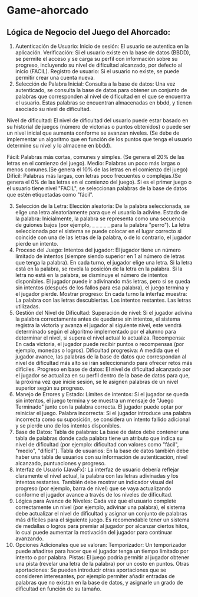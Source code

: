 # Game-ahorcado
## Lógica de Negocio del Juego del Ahorcado:
1. Autenticación de Usuario:
Inicio de sesión: El usuario se autentica en la aplicación.
Verificación: Si el usuario existe en la base de datos (BBDD), se permite el acceso y se carga su perfil con información sobre su progreso, incluyendo su nivel de dificultad alcanzado, por defecto al inicio (FACIL).
Registro de usuario: Si el usuario no existe, se puede permitir crear una cuenta nueva.
2. Selección de Palabra Inicial:
Consulta a la base de datos: Una vez autenticado, se consulta la base de datos para obtener un conjunto de palabras que corresponden al nivel de dificultad en el que se encuentra el usuario. Estas palabras se encuentran almacenadas en bbdd, y tienen asociado su nivel de dificultad.

Nivel de dificultad: El nivel de dificultad del usuario puede estar basado en su historial de juegos (número de victorias o puntos obtenidos) o puede ser un nivel inicial que aumenta conforme se avanzan niveles. (Se debe de implementar un algoritmo que en función de los puntos que tenga el usuario determine su nivel y lo almacene en bbdd).

Fácil: Palabras más cortas, comunes y simples. (Se genera el 20% de las letras en el comienzo del juego).
Medio: Palabras un poco más largas o menos comunes.(Se genera el 10% de las letras en el comienzo del juego)
Difícil: Palabras más largas, con letras poco frecuentes o complejas.(Se genera el 0% de las letras en el comienzo del juego).
Si es el primer juego o el usuario tiene nivel "FACIL", se seleccionan palabras de la base de datos que estén etiquetadas como "fácil".

3. Selección de la Letra:
Elección aleatoria: De la palabra seleccionada, se elige una letra aleatoriamente para que el usuario la adivine.
Estado de la palabra: Inicialmente, la palabra se representa como una secuencia de guiones bajos (por ejemplo, _ _ _ _ _ para la palabra "perro"). La letra seleccionada por el sistema se puede colocar en el lugar correcto si coincide con una de las letras de la palabra, o de lo contrario, el jugador pierde un intento.
4. Proceso del Juego:
Intentos del jugador: El jugador tiene un número limitado de intentos (siempre siendo superior en 1 al número de letras que tenga la palabra).
En cada turno, el jugador elige una letra.
Si la letra está en la palabra, se revela la posición de la letra en la palabra.
Si la letra no está en la palabra, se disminuye el número de intentos disponibles.
El jugador puede ir adivinando más letras, pero si se queda sin intentos (después de los fallos para esa palabra), el juego termina y el jugador pierde.
Mostrar progreso: En cada turno la interfaz muestra:
La palabra con las letras descubiertas.
Los intentos restantes.
Las letras utilizadas.
5. Gestión del Nivel de Dificultad:
Superación de nivel: Si el jugador adivina la palabra correctamente antes de quedarse sin intentos, el sistema registra la victoria y avanza el jugador al siguiente nivel, este vendrá determinado según el algoritmo implementado por el alumno para determinar el nivel, si supera el nivel actual lo actualiza.
Recompensa: En cada victoria, el jugador puede recibir puntos o recompensas (por ejemplo, monedas o logros).
Dificultad progresiva: A medida que el jugador avance, las palabras de la base de datos que correspondan al nivel de dificultad más alto se irán seleccionando para ofrecer retos más difíciles.
Progreso en base de datos: El nivel de dificultad alcanzado por el jugador se actualiza en su perfil dentro de la base de datos para que, la próxima vez que inicie sesión, se le asignen palabras de un nivel superior según su progreso.
6. Manejo de Errores y Estado:
Límites de intentos: Si el jugador se queda sin intentos, el juego termina y se muestra un mensaje de "Juego Terminado" junto con la palabra correcta. El jugador puede optar por reiniciar el juego.
Palabra incorrecta: Si el jugador introduce una palabra incorrecta como su suposición, se considera un intento fallido adicional y se pierde uno de los intentos disponibles.
7. Base de Datos:
Tabla de palabras: La base de datos debe contener una tabla de palabras donde cada palabra tiene un atributo que indica su nivel de dificultad (por ejemplo: dificultad con valores como "fácil", "medio", "difícil").
Tabla de usuarios: En la base de datos también debe haber una tabla de usuarios con su información de autenticación, nivel alcanzado, puntuaciones y progreso.
8. Interfaz de Usuario (JavaFx):
La interfaz de usuario debería reflejar claramente el nivel actual, la palabra con las letras adivinadas y los intentos restantes.
También debe mostrar un indicador visual del progreso (por ejemplo, barra de nivel) que se vaya actualizando conforme el jugador avance a través de los niveles de dificultad.
9. Lógica para Avance de Niveles:
Cada vez que el usuario complete correctamente un nivel (por ejemplo, adivinar una palabra), el sistema debe actualizar el nivel de dificultad y asignar un conjunto de palabras más difíciles para el siguiente juego.
Es recomendable tener un sistema de medallas o logros para premiar al jugador por alcanzar ciertos hitos, lo cual puede aumentar la motivación del jugador para continuar avanzando.
10. Opciones Adicionales que se valoran:
Temporizador: Un temporizador puede añadirse para hacer que el jugador tenga un tiempo limitado por intento o por palabra.
Pistas: El juego podría permitir al jugador obtener una pista (revelar una letra de la palabra) por un costo en puntos.
Otras aportaciones: Se pueden introducir otras aportaciones que se consideren interesantes, por ejemplo permiter añadir entradas de palabras que no existan en la base de datos, y asignarle un grado de dificultad en función de su tamaño.